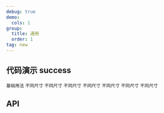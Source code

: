 ```yaml
---
debug: true
demo:
  cols: 1
group:
  title: 通用
  order: 1
tag: new
---
```


## 代码演示 <Badge type="success">success</Badge>

<code src="./demo/base.tsx"  >基础用法</code>
<code src="./demo/size.tsx"  >不同尺寸</code>
<code src="./demo/base.tsx"  >不同尺寸</code>
<code src="./demo/base.tsx"  >不同尺寸</code>
<code src="./demo/base.tsx"  >不同尺寸</code>
<code src="./demo/base.tsx"  >不同尺寸</code>
<code src="./demo/base.tsx"  >不同尺寸</code>
<code src="./demo/base.tsx"  >不同尺寸</code>

## API
